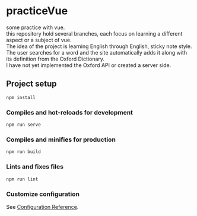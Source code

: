 # practiceVue

some practice with vue.  
this repository hold several branches, each focus on learning a different aspect or a subject of vue.    
The idea of the project is learning English through English, sticky note style.  
The user searches for a word and the site automatically adds it along with its definition from the Oxford Dictionary.  
I have not yet implemented the Oxford API or created a server side.  

## Project setup
```
npm install
```

### Compiles and hot-reloads for development
```
npm run serve
```

### Compiles and minifies for production
```
npm run build
```

### Lints and fixes files
```
npm run lint
```

### Customize configuration
See [Configuration Reference](https://cli.vuejs.org/config/).
